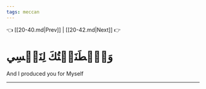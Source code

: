 ```yaml
---
tags: meccan
---
```


👈 [[20-40.md|Prev]] | [[20-42.md|Next]] 👉

# وَٱصۡطَنَعۡتُكَ لِنَفۡسِي

And I produced you for Myself

---

